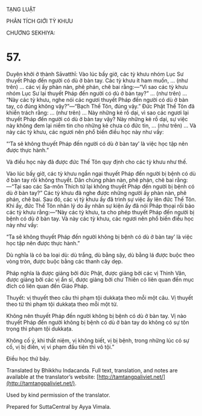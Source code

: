  

TẠNG LUẬT

PHÂN TÍCH GIỚI TỲ KHƯU

CHƯƠNG SEKHIYA:

# 57.

Duyên khởi ở thành Sāvatthī: Vào lúc bấy giờ, các tỳ khưu nhóm Lục Sư thuyết Pháp đến người có dù ở bàn tay. Các tỳ khưu ít ham muốn, … (như trên) … các vị ấy phàn nàn, phê phán, chê bai rằng:—“Vì sao các tỳ khưu nhóm Lục Sư lại thuyết Pháp đến người có dù ở bàn tay?” … (như trên) … “Này các tỳ khưu, nghe nói các ngươi thuyết Pháp đến người có dù ở bàn tay, có đúng không vậy?”—“Bạch Thế Tôn, đúng vậy.” Đức Phật Thế Tôn đã khiển trách rằng: … (như trên) … Này những kẻ rồ dại, vì sao các ngươi lại thuyết Pháp đến người có dù ở bàn tay vậy? Này những kẻ rồ dại, sự việc này không đem lại niềm tin cho những kẻ chưa có đức tin, … (như trên) … Và này các tỳ khưu, các ngươi nên phổ biến điều học này như vầy:

“‘Ta sẽ không thuyết Pháp đến người có dù ở bàn tay’ là việc học tập nên được thực hành.”

Và điều học này đã được đức Thế Tôn quy định cho các tỳ khưu như thế.

Vào lúc bấy giờ, các tỳ khưu ngần ngại thuyết Pháp đến người bị bệnh có dù ở bàn tay rồi không thuyết. Dân chúng phàn nàn, phê phán, chê bai rằng:—“Tại sao các Sa-môn Thích tử lại không thuyết Pháp đến người bị bệnh có dù ở bàn tay?” Các tỳ khưu đã nghe được những người ấy phàn nàn, phê phán, chê bai. Sau đó, các vị tỳ khưu ấy đã trình sự việc ấy lên đức Thế Tôn. Khi ấy, đức Thế Tôn nhân lý do ấy nhân sự kiện ấy đã nói Pháp thoại rồi bảo các tỳ khưu rằng:—“Này các tỳ khưu, ta cho phép thuyết Pháp đến người bị bệnh có dù ở bàn tay. Và này các tỳ khưu, các ngươi nên phổ biến điều học này như vầy:

“Ta sẽ không thuyết Pháp đến người không bị bệnh có dù ở bàn tay’ là việc học tập nên được thực hành.”

Dù nghĩa là có ba loại dù: dù trắng, dù bằng sậy, dù bằng lá được buộc theo vòng tròn, được buộc bằng các thanh cây dẹp.

Pháp nghĩa là được giảng bởi đức Phật, được giảng bởi các vị Thinh Văn, được giảng bởi các vị ẩn sĩ, được giảng bởi chư Thiên có liên quan đến mục đích có liên quan đến Giáo Pháp.

Thuyết: vị thuyết theo câu thì phạm tội dukkaṭa theo mỗi một câu. Vị thuyết theo từ thì phạm tội dukkaṭa theo mỗi một từ.

Không nên thuyết Pháp đến người không bị bệnh có dù ở bàn tay. Vị nào thuyết Pháp đến người không bị bệnh có dù ở bàn tay do không có sự tôn trọng thì phạm tội dukkaṭa.

Không cố ý, khi thất niệm, vị không biết, vị bị bệnh, trong những lúc có sự cố, vị bị điên, vị vi phạm đầu tiên thì vô tội.”

Điều học thứ bảy.

Translated by Bhikkhu Indacanda. Full text, translation, and notes are available at the translator’s website: [http://tamtangpaliviet.net/](http://tamtangpaliviet.net/).

Used by kind permission of the translator.

Prepared for SuttaCentral by Ayya Vimala.
